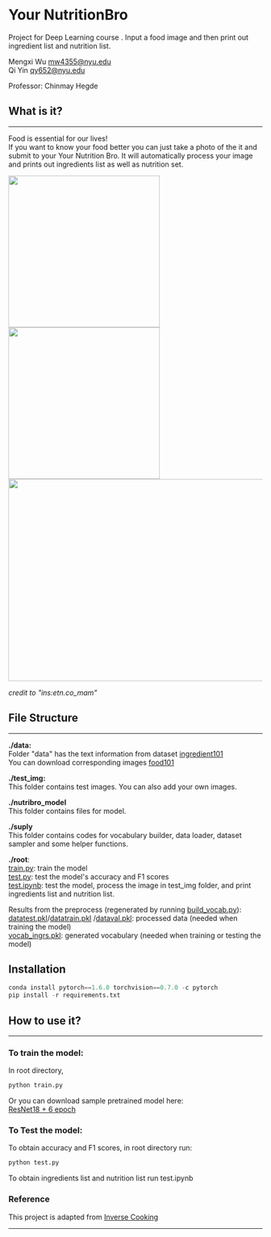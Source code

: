 # Your NutritionBro
Project for Deep Learning course . Input a food image and then print out ingredient list and nutrition list.    

Mengxi Wu mw4355@nyu.edu  
Qi Yin qy652@nyu.edu    

Professor: Chinmay Hegde        

## What is it?

***

Food is essential for our lives!   
If you want to know your food better you can just take a photo of  the it and submit to your Your Nutrition Bro.
It will automatically process your image and prints out ingredients list as well as nutrition set. 

<img src="https://github.com/yq605879396/Your-NutritionBro/blob/main/images/show2.png" width="300" height="300" /> <img src="https://github.com/yq605879396/Your-NutritionBro/blob/main/images/show1.png" width="300" height="300" />
<img src="https://github.com/yq605879396/Your-NutritionBro/blob/main/images/show3.png" width="600" height="400" /> 

_credit to "ins:etn.co_mam"_

## File Structure

***

**./data:**  
Folder "data" has the text information from dataset [ingredient101](http://www.ub.edu/cvub/ingredients101/)  
You can download corresponding images [food101](https://www.kaggle.com/kmader/food41)

**./test_img:**  
This folder contains test images. You can also add your own images.     

**./nutribro_model**   
This folder contains files for model.        

**./suply**  
This folder contains codes for vocabulary builder, data loader, dataset sampler and some helper functions.  

**./root**:  
[train.py](https://github.com/yq605879396/Your-NutritionBro/blob/main/train.py): train the model  
[test.py](https://github.com/yq605879396/Your-NutritionBro/blob/main/test.py): test the model's accuracy and F1 scores <br>
[test.ipynb](https://github.com/yq605879396/Your-NutritionBro/blob/main/test.ipynb): test the model, process the image in test_img folder, and print ingredients list and nutrition list.

Results from the preprocess (regenerated by running [build_vocab.py](https://github.com/yq605879396/Your-NutritionBro/blob/main/suply/train.py)): <br>
[datatest.pkl](https://github.com/yq605879396/Your-NutritionBro/blob/main/datatest.pkl)/[datatrain.pkl](https://github.com/yq605879396/Your-NutritionBro/blob/main/datatrain.pkl) /[dataval.pkl](https://github.com/yq605879396/Your-NutritionBro/blob/main/dataval.pkl): processed data (needed when training the model)  
[vocab_ingrs.pkl](https://github.com/yq605879396/Your-NutritionBro/blob/main/vocab_ingrs.pkl): generated vocabulary (needed when training or testing the model) 

## Installation
```python
conda install pytorch==1.6.0 torchvision==0.7.0 -c pytorch
pip install -r requirements.txt
``` 

## How to use it?

***

### To train the model:  
In root directory,
```python
python train.py
```

Or you can download sample pretrained model here:  
[ResNet18 + 6 epoch](https://drive.google.com/file/d/1ycciUE9VthbnHPgRc9iLLZnPvVg2pvLO/view?usp=sharing)  


### To Test the model:  
To obtain accuracy and F1 scores, in root directory run: 
```python
python test.py
``` 
To obtain ingredients list and nutrition list run test.ipynb
### Reference
This project is adapted from [Inverse Cooking](https://github.com/facebookresearch/inversecooking)
***


